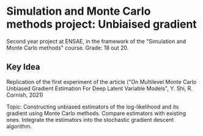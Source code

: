 # **Simulation and Monte Carlo methods project: Unbiaised gradient**

Second year project at ENSAE, in the framework of the "Simulation and Monte Carlo methods" course. Grade: 18 out 20.

## **Key Idea**

Replication of the first experiment of the article ("On Multilevel Monte Carlo Unbiased Gradient Estimation For Deep Latent Variable Models", Y. Shi, R. Cornish, 2021) 

Topic: Constructing unbiased estimators of the log-likelihood and its gradient using Monte Carlo methods. Compare estimators with existing ones. Integrate the estimators into the stochastic gradient descent algorithm.
